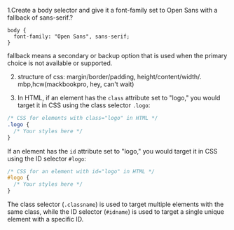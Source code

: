 1.Create a body selector and give it a font-family set to Open Sans with a fallback of sans-serif.? 
```
body {
  font-family: "Open Sans", sans-serif;
}
```

 fallback means  a secondary or backup option that is used when the primary choice is not available or supported.

 2. structure of css:  margin/border/padding, height/content/width/. mbp,hcw(mackbookpro, hey, can't wait)

3. In HTML, if an element has the `class` attribute set to "logo," you would target it in CSS using the class selector `.logo`:

```css
/* CSS for elements with class="logo" in HTML */
.logo {
  /* Your styles here */
}
```

If an element has the `id` attribute set to "logo," you would target it in CSS using the ID selector `#logo`:

```css
/* CSS for an element with id="logo" in HTML */
#logo {
  /* Your styles here */
}
```

The class selector (`.classname`) is used to target multiple elements with the same class, while the ID selector (`#idname`) is used to target a single unique element with a specific ID.
